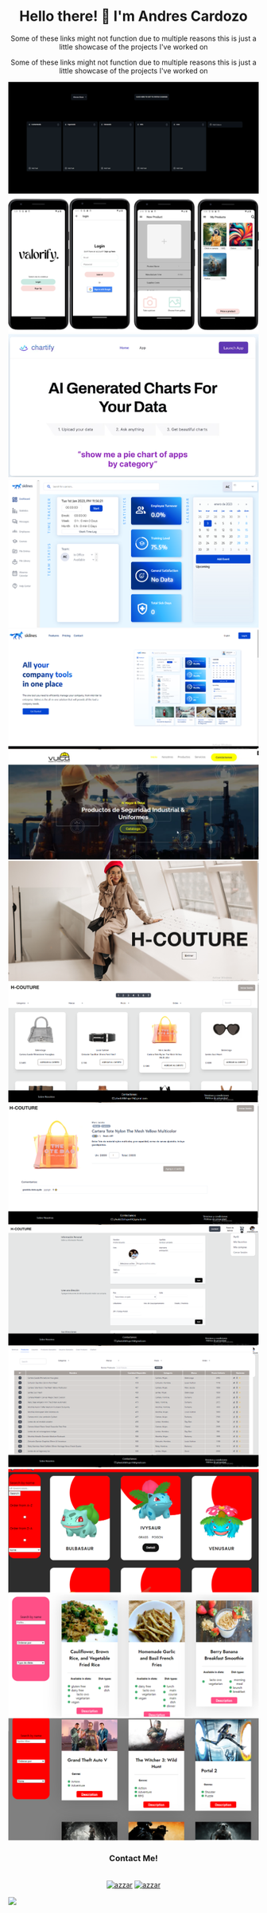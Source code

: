 <h1 align="center" >Hello there! 👋  I'm Andres Cardozo</h1>
<p align="center" >Some of these links might not function due to multiple reasons this is just a little showcase of the projects I've worked on</p>


<p align="center" >Some of these links might not function due to multiple reasons this is just a little showcase of the projects I've worked on</p>
<a href="https://kanban-board-w-google-sheets-fv21.vercel.app/">
  <img src="/Images/Google-sheets-kanban-board.png" /> 
</a>

<a href="https://https://github.com/Arres2/Quoter-app">
  <img src="/Images/Valorify screenshots.png" /> 
</a>

<a href="https://topai.tools/t/chartify">
  <img src="/Images/Chartify.png" /> 
</a>

<a href="https://skilnes-app.com/">
  <img src=/Images/SkilnesDashboard.png /> 
</a>

<a href="https://skilnes.com/">
  <img src=/Images/SkilnesWebSite.png /> 
</a>

<a href="https://github.com/Arres2/Vuica-Web-Page">
  <img src=/Images/VuicaHero.png /> 
</a>

<a href="https://h-couture-odxfhjkfia-uc.a.run.app/">
  <img src=/Images/HCoutureLanding.png /> 
</a>

<a href="https://h-couture-odxfhjkfia-uc.a.run.app/">
  <img src=/Images/HCoutureHome.png /> 
</a>

<a href="https://h-couture-odxfhjkfia-uc.a.run.app/">
  <img src=/Images/HCoutureDetail.png /> 
</a>

<a href="https://h-couture-odxfhjkfia-uc.a.run.app/">
  <img src=/Images/HCouturePerfil.png /> 
</a>

<a href="https://h-couture-odxfhjkfia-uc.a.run.app/">
  <img src=/Images/HCoutureAdmin.png /> 
</a>

<a href="https://github.com/Arres2/Pokemon-API">
  <img src=/Images/PokemonHome.png /> 
</a>

<a href="https://github.com/Arres2/Cookbook_Individual_Project">
  <img src=/Images/RecipeHome.png /> 
</a>

<a href="https://github.com/Arres2/Videogames-API-Front">
  <img src=/Images/VideogamesHome.png /> 
</a>
  


<h3 align="center">Contact Me!</h3>

 <p align="center">
      <br/>
      <a href="https://www.linkedin.com/in/andr%C3%A9s-eduardo-cardozo-landaeta-8940ba150/" target="blank"><img align="center"
         src="https://img.shields.io/badge/linkedin-%231DA1F2.svg?style=for-the-badge&logo=linkedin&logoColor=white"
         alt="azzar" height="30"/></a>
         <a href="mailto:andresecl95@gmail.com" target="blank"><img align="center"
         src="https://img.shields.io/badge/gmail-EA4335.svg?style=for-the-badge&logo=gmail&logoColor=white"
         alt="azzar" height="30"/></a>
 </p>
<img align="center" src="https://media.giphy.com/media/Vf3ZKdillTMOOaOho0/giphy.gif"/>


